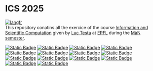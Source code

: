 # ICS 2025
[![langfr](https://img.shields.io/badge/lang-fr-blue)]( README.fr.md )  
This repository conatins all the exercice of the course [Information and Scientific Computation]( https://moodle.epfl.ch/user/view.php?id=925489&course=16877 ) given by [Luc Testa]( https://people.epfl.ch/luc.testa?lang=en ) at [EPFL]( https://www.epfl.ch/en/ ) during the [MàN semester]( https://www.epfl.ch/education/bachelor/fr/structure-des-etudes/man/ ).

[![Static Badge](https://img.shields.io/badge/Week-1-green)]( week1.ipynb )
[![Static Badge](https://img.shields.io/badge/Week-2-green)]( week2.ipynb )
[![Static Badge](https://img.shields.io/badge/Week-3-green)]( week3.ipynb )
[![Static Badge](https://img.shields.io/badge/Week-4-green)]( week4.ipynb )
[![Static Badge](https://img.shields.io/badge/Week-5-green)]( week5.ipynb )
[![Static Badge](https://img.shields.io/badge/Week-6-green)]( week6.ipynb )
[![Static Badge](https://img.shields.io/badge/Week-7-green)]( week7.ipynb )
[![Static Badge](https://img.shields.io/badge/Week-8-green)]( week8.ipynb )
[![Static Badge](https://img.shields.io/badge/Week-9-green)]( week9.ipynb )
[![Static Badge](https://img.shields.io/badge/Week-10-green)]( week10.ipynb )
[![Static Badge](https://img.shields.io/badge/Week-11-green)]( week11.ipynb )
[![Static Badge](https://img.shields.io/badge/Week-12-green)]( week12.ipynb )
[![Static Badge](https://img.shields.io/badge/Week-13-green)]( week13.ipynb )
[![Static Badge](https://img.shields.io/badge/Week-14-green)]( week14.ipynb )
